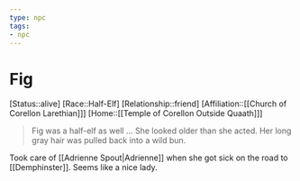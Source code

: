 ```yaml
---
type: npc
tags: 
- npc
---
```


# Fig

[Status::alive]
[Race::Half-Elf]
[Relationship::friend]
[Affiliation::[[Church of Corellon Larethian]]]
[Home::[[Temple of Corellon Outside Quaath]]]

>
>Fig was a half-elf as well ... She looked older than she acted. Her long gray hair was pulled back into a wild bun.
>

Took care of [[Adrienne Spout|Adrienne]] when she got sick on the road to [[Demphinster]]. Seems like a nice lady. 